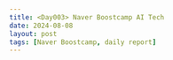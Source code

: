 ```yaml
---
title: <Day003> Naver Boostcamp AI Tech
date: 2024-08-08
layout: post
tags: [Naver Boostcamp, daily report]
---
```


